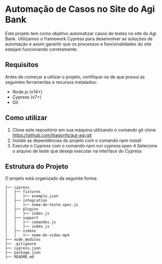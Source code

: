 # Automação de Casos no Site do Agi Bank
Este projeto tem como objetivo automatizar casos de testes no site do Agi Bank. Utilizamos o framework Cypress para desenvolver as soluções de automação e assim garantir que os processos e funcionalidades do site estejam funcionando corretamente.

## Requisitos
Antes de começar a utilizar o projeto, certifique-se de que possui as seguintes ferramentas e recursos instalados:

- Node.js (v14+)
- Cypress (v7+)
- Git

## Como utilizar
1. Clone este repositório em sua máquina utilizando o comando git clone https://github.com/hiagonfs/aut-agi.git
2. Instale as dependências do projeto com o comando npm install
3. Execute o Cypress com o comando npm run cypress:open
4 Selecione o arquivo de teste que deseja executar na interface do Cypress

## Estrutura do Projeto

O projeto está organizado da seguinte forma:
```
├── cypress
│   ├── fixtures
│   │   ├── exemplo.json
│   ├── integration
│   │   ├── nome-do-teste.spec.js
│   ├── plugins
│   │   ├── index.js
│   ├── support
│   │   ├── comandos.js
│   │   ├── index.js
│   ├── videos
│   │   ├── nome-do-video.mp4
├── node_modules
├── .gitignore
├── cypress.json
├── package.json
├── README.md
```
